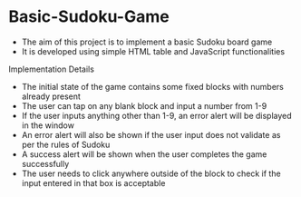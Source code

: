 # Basic-Sudoku-Game
- The aim of this project is to implement a basic Sudoku board game
- It is developed using simple HTML table and JavaScript functionalities


Implementation Details

  - The initial state of the game contains some fixed blocks with numbers already present
  - The user can tap on any blank block and input a number from 1-9
  - If the user inputs anything other than 1-9, an error alert will be displayed in the window
  - An error alert will also be shown if the user input does not validate as per the rules of Sudoku
  - A success alert will be shown when the user completes the game successfully
  - The user needs to click anywhere outside of the block to check if the input entered in that box is acceptable
